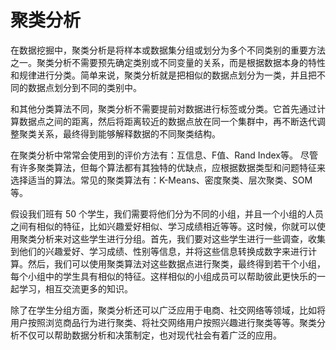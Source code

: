 # 聚类分析

在数据挖掘中，聚类分析是将样本或数据集分组或划分为多个不同类别的重要方法之一。聚类分析不需要预先确定类别或不同变量的关系，而是根据数据本身的特性和规律进行分类。简单来说，聚类分析就是把相似的数据点划分为一类，并且把不同的数据点划分到不同的类别中。

和其他分类算法不同，聚类分析不需要提前对数据进行标签或分类。它首先通过计算数据点之间的距离，然后将距离较近的数据点放在同一个集群中，再不断迭代调整聚类关系，最终得到能够解释数据的不同聚类结构。

在聚类分析中常常会使用到的评价方法有：互信息、F值、Rand Index等。 尽管有许多聚类算法，但每个算法都有其独特的优缺点，应根据数据类型和问题特征来选择适当的算法。常见的聚类算法有：K-Means、密度聚类、层次聚类、SOM 等。

假设我们班有 50 个学生，我们需要将他们分为不同的小组，并且一个小组的人员之间有相似的特征，比如兴趣爱好相似、学习成绩相近等等。这时候，你就可以使用聚类分析来对这些学生进行分组。首先，我们要对这些学生进行一些调查，收集到他们的兴趣爱好、学习成绩、性别等信息，并将这些信息转换成数字来进行计算。然后，我们可以使用聚类算法对这些数据点进行聚类，最终得到若干个小组，每个小组中的学生具有相似的特征。这样相似的小组成员可以帮助彼此更快乐的一起学习，相互交流更多的知识。

除了在学生分组方面，聚类分析还可以广泛应用于电商、社交网络等领域，比如将用户按照浏览商品行为进行聚类、将社交网络用户按照兴趣进行聚类等等。聚类分析不仅可以帮助数据分析和决策制定，也对现代社会有着广泛的应用。